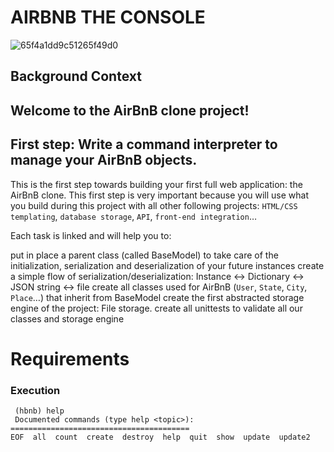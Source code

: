 # AIRBNB THE CONSOLE
![65f4a1dd9c51265f49d0](https://github.com/lordburaa/AirBnB_clone/assets/126230400/906e3f3a-2915-4527-89d5-4598001098e8)
## Background Context
## Welcome to the AirBnB clone project!
## First step: Write a command interpreter to manage your AirBnB objects.
 This is the first step towards building your first full web application: the AirBnB clone. This first step is very important because you will use what you build during this project with all other following projects: `HTML/CSS templating`, `database storage`, `API`, `front-end integration`…

Each task is linked and will help you to:

put in place a parent class (called BaseModel) to take care of the initialization, serialization and deserialization of your future instances
create a simple flow of serialization/deserialization: Instance <-> Dictionary <-> JSON string <-> file
create all classes used for AirBnB (`User`, `State`, `City`, `Place`…) that inherit from BaseModel
create the first abstracted storage engine of the project: File storage.
create all unittests to validate all our classes and storage engine
# Requirements

### Execution
```./console
 (hbnb) help
 Documented commands (type help <topic>):
========================================
EOF  all  count  create  destroy  help  quit  show  update  update2
```
